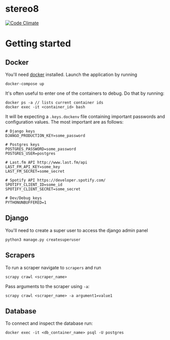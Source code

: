 # stereo8
[![Code Climate](https://codeclimate.com/github/gjeck/stereo8/badges/gpa.svg)](https://codeclimate.com/github/gjeck/stereo8)

# Getting started

## Docker
You'll need [docker](https://www.docker.com/products/docker-toolbox) installed. Launch the application by running
```
docker-compose up
```

It's often useful to enter one of the containers to debug. Do that by running:
```
docker ps -a // lists current container ids
docker exec -it <container_id> bash
```

It will be expecting a `.keys.dockenv` file containing important passwords and configuration values. The most important are as follows:
```
# Django keys
DJANGO_PRODUCTION_KEY=some_password

# Postgres keys
POSTGRES_PASSWORD=some_password
POSTGRES_USER=postgres

# Last.fm API http://www.last.fm/api
LAST_FM_API_KEY=some_key
LAST_FM_SECRET=some_secret

# Spotify API https://developer.spotify.com/
SPOTIFY_CLIENT_ID=some_id
SPOTIFY_CLIENT_SECRET=some_secret

# Dev/Debug keys
PYTHONUNBUFFERED=1
```

## Django
You'll need to create a super user to access the django admin panel
```
python3 manage.py createsuperuser
```

## Scrapers
To run a scraper navigate to `scrapers` and run
```
scrapy crawl <scraper_name>
```

Pass arguments to the scraper using `-a`:
```
scrapy crawl <scraper_name> -a argument1=value1
```

## Database
To connect and inspect the database run:
```
docker exec -it <db_container_name> psql -U postgres
```

